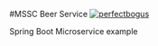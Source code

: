 #MSSC Beer Service
[![perfectbogus](https://circleci.com/gh/perfectbogus/mssc-beer-service.svg?style=svg)](<LINK>)

Spring Boot Microservice example